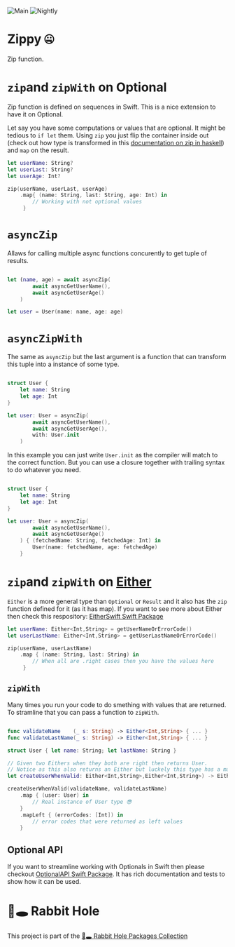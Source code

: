![Main](https://github.com/sloik/Zippy/actions/workflows/swift.yml/badge.svg?branch=main)
![Nightly](https://github.com/sloik/Zippy/actions/workflows/nightly.yml/badge.svg)

# Zippy 🤐

Zip function.

# `zip`and `zipWith` on Optional 

Zip function is defined on sequences in Swift. This is a nice extension to have it on Optional. 

Let say you have some computations or values that are optional. It might be tedious to `if let` them. Using `zip` you just flip the container inside out (check out how type is transformed in this [documentation on zip in haskell](https://hoogle.haskell.org/?hoogle=zip)) and `map` on the result. 

```swift
let userName: String? 
let userLast: String?
let userAge: Int? 

zip(userName, userLast, userAge)
    .map{ (name: String, last: String, age: Int) in 
        // Working with not optional values
     }
```

# `asyncZip`

Allaws for calling multiple async functions concurently to get tuple of results.


```swift

let (name, age) = await asyncZip(
        await asyncGetUserName(), 
        await asyncGetUserAge()
    )

let user = User(name: name, age: age)

```

# `asyncZipWith`

The same as `asyncZip` but the last argument is a function that can transform this tuple into a instance of some type.

```swift

struct User {
    let name: String
    let age: Int
}

let user: User = asyncZip(
        await asyncGetUserName(), 
        await asyncGetUserAge(),
        with: User.init
    )

```

In this example you can just write `User.init` as the compiler will match to the correct function. But you can use a closure together with trailing syntax to do whatever you need.

```swift

struct User {
    let name: String
    let age: Int
}

let user: User = asyncZip(
        await asyncGetUserName(), 
        await asyncGetUserAge()
    ) { (fetchedName: String, fetchedAge: Int) in
        User(name: fetchedName, age: fetchedAge)
    }
```

# `zip`and `zipWith` on [Either](https://github.com/sloik/EitherSwift)

`Either` is a more general type than `Optional` or `Result` and it also has the `zip` function defined for it (as it has map). If you want to see more about Either then check this respository: [EitherSwift Swift Package](https://github.com/sloik/EitherSwift)
 
```swift
let userName: Either<Int,String> = getUserNameOrErrorCode()
let userLastName: Either<Int,String> = getUserLastNameOrErrorCode()

zip(userName, userLastName)
    .map { (name: String, last: String) in 
        // When all are .right cases then you have the values here
     }
```

## `zipWith`

Many times you run your code to do smething with values that are returned. To stramline that you can pass a function to `zipWith`.

```swift

func validateName    (_ s: String) -> Either<Int,String> { ... }
func validateLastName(_ s: String) -> Either<Int,String> { ... }

struct User { let name: String; let lastName: String }

// Given two Eithers when they both are right then returns User.
// Notice as this also returns an Either but luckely this type has a map.
let createUserWhenValid: Either<Int,String>,Either<Int,String>) -> Either<Int,User> = zip(with: User.init)   

createUserWhenValid(validateName, validateLastName) 
    .map { (user: User) in
        // Real instance of User type 😎
    }
    .mapLeft { (errorCodes: [Int]) in
        // error codes that were returned as left values
    }

```

## Optional API

If you want to streamline working with Optionals in Swift then please checkout [OptionalAPI Swift Package](https://github.com/sloik/OptionalAPI). It has rich documentation and tests to show how it can be used.

# 🐇🕳 Rabbit Hole

This project is part of the [🐇🕳 Rabbit Hole Packages Collection](https://github.com/sloik/RabbitHole)
